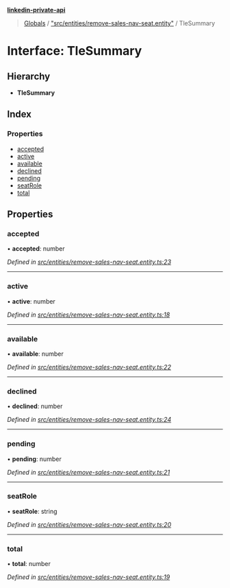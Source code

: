**[linkedin-private-api](../README.md)**

> [Globals](../globals.md) / ["src/entities/remove-sales-nav-seat.entity"](../modules/_src_entities_remove_sales_nav_seat_entity_.md) / TleSummary

# Interface: TleSummary

## Hierarchy

* **TleSummary**

## Index

### Properties

* [accepted](_src_entities_remove_sales_nav_seat_entity_.tlesummary.md#accepted)
* [active](_src_entities_remove_sales_nav_seat_entity_.tlesummary.md#active)
* [available](_src_entities_remove_sales_nav_seat_entity_.tlesummary.md#available)
* [declined](_src_entities_remove_sales_nav_seat_entity_.tlesummary.md#declined)
* [pending](_src_entities_remove_sales_nav_seat_entity_.tlesummary.md#pending)
* [seatRole](_src_entities_remove_sales_nav_seat_entity_.tlesummary.md#seatrole)
* [total](_src_entities_remove_sales_nav_seat_entity_.tlesummary.md#total)

## Properties

### accepted

•  **accepted**: number

*Defined in [src/entities/remove-sales-nav-seat.entity.ts:23](https://github.com/cosiall/linkedin-private-api/blob/7ebb094/src/entities/remove-sales-nav-seat.entity.ts#L23)*

___

### active

•  **active**: number

*Defined in [src/entities/remove-sales-nav-seat.entity.ts:18](https://github.com/cosiall/linkedin-private-api/blob/7ebb094/src/entities/remove-sales-nav-seat.entity.ts#L18)*

___

### available

•  **available**: number

*Defined in [src/entities/remove-sales-nav-seat.entity.ts:22](https://github.com/cosiall/linkedin-private-api/blob/7ebb094/src/entities/remove-sales-nav-seat.entity.ts#L22)*

___

### declined

•  **declined**: number

*Defined in [src/entities/remove-sales-nav-seat.entity.ts:24](https://github.com/cosiall/linkedin-private-api/blob/7ebb094/src/entities/remove-sales-nav-seat.entity.ts#L24)*

___

### pending

•  **pending**: number

*Defined in [src/entities/remove-sales-nav-seat.entity.ts:21](https://github.com/cosiall/linkedin-private-api/blob/7ebb094/src/entities/remove-sales-nav-seat.entity.ts#L21)*

___

### seatRole

•  **seatRole**: string

*Defined in [src/entities/remove-sales-nav-seat.entity.ts:20](https://github.com/cosiall/linkedin-private-api/blob/7ebb094/src/entities/remove-sales-nav-seat.entity.ts#L20)*

___

### total

•  **total**: number

*Defined in [src/entities/remove-sales-nav-seat.entity.ts:19](https://github.com/cosiall/linkedin-private-api/blob/7ebb094/src/entities/remove-sales-nav-seat.entity.ts#L19)*
